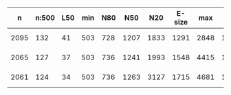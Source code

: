 n     |n:500  |L50  |min  |N80  |N50   |N20   |E-size  |max   |sum     |name
---   |---    |---  |---  |---  |---   |---   |---     |---   |---     |---
2095  |132    |41   |503  |728  |1207  |1833  |1291    |2848  |138139  |hsapiens-unitigs.fa
2065  |127    |37   |503  |736  |1241  |1993  |1548    |4415  |141191  |hsapiens-contigs.fa
2061  |124    |34   |503  |736  |1263  |3127  |1715    |4681  |141164  |hsapiens-scaffolds.fa
